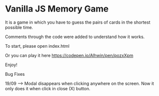 # Vanilla JS Memory Game
It is a game in which you have to guess the pairs of cards in the shortest possible time.

Comments through the code were added to understand how it works.

To start, please open index.html

Or you can play it here https://codepen.io/Alhwin/pen/pozxXpm

Enjoy!

Bug Fixes

19/09 --> Modal disappears when clicking anywhere on the screen. Now it only does it when click in close (X) button.
